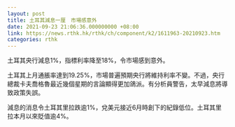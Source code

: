 ```yaml
---
layout: post
title: 土耳其減息一厘　市場感意外
date: 2021-09-23 21:06:36.000000000 +08:00
link: https://news.rthk.hk/rthk/ch/component/k2/1611963-20210923.htm
categories: rthk
---
```


土耳其央行減息1%，指標利率降至18%，令市場感到意外。

土耳其上月通脹率達到19.25%，市場普遍預期央行將維持利率不變。不過，央行總裁卡夫喬格魯最近幾個星期的言論顯得更加鴿派。有分析員警告，太早減息將導致政策失誤。

減息的消息令土耳其里拉跌逾1%，兌美元接近6月時創下的紀錄低位。土耳其里拉本月以來貶值逾4%。

